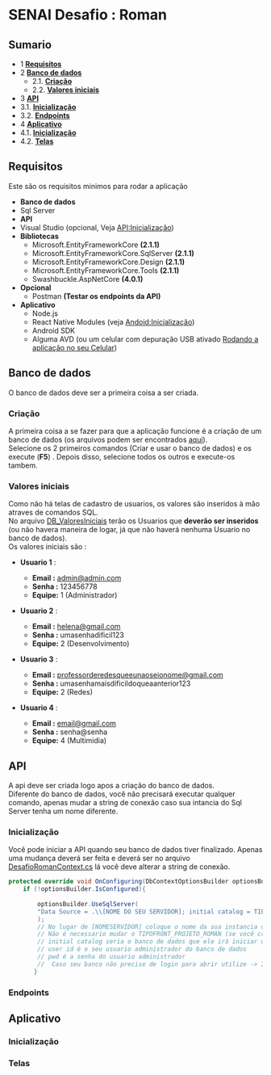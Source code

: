 # SENAI Desafio : Roman  

## Sumario
- 1 **[Requisitos](#Requisitos)**  
- 2 **[Banco de dados](#Banco-de-dados)**  
  - 2.1. **[Criação](#Criação)**  
  - 2.2. **[Valores iniciais](#Valores-iniciais)**  
- 3 **[API](#API)**  
 - 3.1. **[Inicialização](#API)**  
 - 3.2. **[Endpoints](#Endpoints)**  
- 4 **[Aplicativo](#Aplicativo)**  
 - 4.1. **[Inicialização](#Aplicativo)**  
 - 4.2. **[Telas](#Telas)**  
 
## Requisitos
Este são os requisitos minimos para rodar a aplicação
- **Banco de dados**  
 - Sql Server  
- **API**  
 - Visual Studio (opcional, Veja [API:Inicialização](#Inicialização))
 - **Bibliotecas**  
   - Microsoft.EntityFrameworkCore **(2.1.1)**  
   - Microsoft.EntityFrameworkCore.SqlServer **(2.1.1)**  
   - Microsoft.EntityFrameworkCore.Design **(2.1.1)**  
   - Microsoft.EntityFrameworkCore.Tools **(2.1.1)**  
   - Swashbuckle.AspNetCore **(4.0.1)**  
 - **Opcional**  
   - Postman **(Testar os endpoints da API)**  
- **Aplicativo**  
  - Node.js  
  - React Native Modules (veja [Andoid:Inicialização](#Aplicação))  
  - Android SDK   
  - Alguma AVD (ou um celular com depuração USB ativado [Rodando a aplicação no seu Celular](https://facebook.github.io/react-native/docs/running-on-device))  

## Banco de dados  
O banco de dados deve ser a primeira coisa a ser criada.  
### Criação
A primeira coisa a se fazer para que a aplicação funcione é a criação de um banco de dados (os arquivos podem ser encontrados [aqui](#)).  
Selecione os 2 primeiros comandos (Criar e usar o banco de dados) e os execute (**F5**) .
Depois disso, selecione todos os outros e execute-os tambem.  
### Valores iniciais  
Como não há telas de cadastro de usuarios, os valores são inseridos à mão atraves de comandos SQL.  
No arquivo [DB_ValoresIniciais](#) terão os Usuarios que **deverão ser inseridos** (ou não havera maneira de logar, já que não haverá nenhuma Usuario no banco de dados).  
Os valores iniciais são :  
 - **Usuario 1** : 
   - **Email :** admin@admin.com  
   - **Senha :** 123456778  
   - **Equipe:** 1 (Administrador)  
   
 - **Usuario 2** : 
   - **Email :** helena@gmail.com  
   - **Senha :** umasenhadificil123  
   - **Equipe:** 2 (Desenvolvimento)  
   
 - **Usuario 3** : 
   - **Email :** professorderedesqueeunaoseionome@gmail.com  
   - **Senha :** umasenhamaisdificildoqueaanterior123  
   - **Equipe:** 2 (Redes)  
   
 - **Usuario 4** : 
   - **Email :** email@gmail.com  
   - **Senha :** senha@senha  
   - **Equipe:** 4 (Multimidia)  

## API
A api deve ser criada logo apos a criação do banco de dados.  
Diferente do banco de dados, você não precisará executar qualquer comando, apenas mudar a string de conexão caso sua intancia do Sql Server tenha um nome diferente.  

### Inicialização  
Você pode iniciar a API quando seu banco de dados tiver finalizado. Apenas uma mudança deverá ser feita e deverá ser no arquivo [DesafioRomanContext.cs](#) lá você deve alterar a string de conexão.  
```csharp
protected override void OnConfiguring(DbContextOptionsBuilder optionsBuilder){
 	if (!optionsBuilder.IsConfigured){
	
 		optionsBuilder.UseSqlServer(
		"Data Source = .\\[NOME DO SEU SERVIDOR]; initial catalog = TIPOFRONT_PROJETO_ROMAN;user id = sa ; pwd = 132"
		);
		// No lugar de [NOMESERVIDOR] coloque o nome da sua instancia do SQL Server 
		// Não é necessario mudar o TIPOFRONT_PROJETO_ROMAN (se você criou o banco de dados com este nome)
		// initial catalog seria o banco de dados que ele irá iniciar usando
		// user id é o seu usuario administrador do banco de dados
		// pwd é a senha do usuario administrador 
		//  Caso seu banco não precise de login para abrir utilize -> Integrated Security=SSPI  no lugar de user id = sa; pwd = 132
       }
```
### Endpoints  
## Aplicativo  
### Inicialização  
### Telas  
